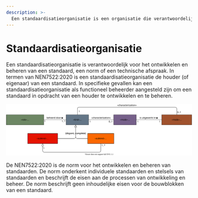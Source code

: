 ```yaml
---
description: >-
  Een standaardisatieorganisatie is een organisatie die verantwoordelijk is voor beschrijven van een stelselstandaard, een standaard die voor het informatiestelsel gerealiseerd is.
---
```


# Standaardisatieorganisatie
Een standaardisatieorganisatie is verantwoordelijk voor het ontwikkelen en beheren van een standaard, een norm of een technische afspraak. In termen van NEN7522:2020 is een standaardisatieorganisatie de houder (of eigenaar) van een standaard. In specifieke gevallen kan een standaardisatieorganisatie als functioneel beheerder aangesteld zijn om een standaard in opdracht van een houder te ontwikkelen en te beheren.



![](../../../.gitbook/assets/organization/standardizationorganization-onto.svg  )

De NEN7522:2020 is de norm voor het ontwikkelen en beheren van standaarden. De norm onderkent individuele standaarden en stelsels van standaarden en beschrijft de eisen aan de processen van ontwikkeling en beheer. De norm beschrijft geen inhoudelijke eisen voor de bouwblokken van een standaard. 
